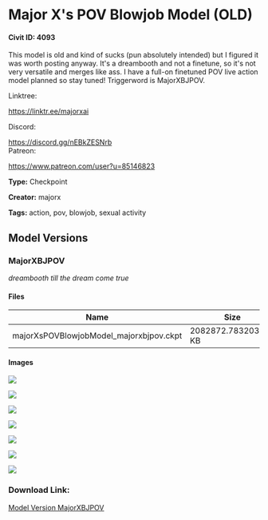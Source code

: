 # Major X's POV Blowjob Model (OLD)

#### Civit ID: 4093

<p>This model is old and kind of sucks (pun absolutely intended) but I figured it was worth posting anyway. It's a dreambooth and not a finetune, so it's not very versatile and merges like ass. I have a full-on finetuned POV live action model planned so stay tuned! Triggerword is MajorXBJPOV.<br /></p><p>Linktree:</p><p><a target="_blank" rel="ugc" href="https://linktr.ee/majorxai">https://linktr.ee/majorxai</a></p><p>Discord:</p><p><a target="_blank" rel="ugc" href="https://discord.gg/nEBkZESNrb">https://discord.gg/nEBkZESNrb</a><br />Patreon:</p><p><a target="_blank" rel="ugc" href="https://www.patreon.com/user?u=85146823">https://www.patreon.com/user?u=85146823</a></p><p></p>

**Type:** Checkpoint

**Creator:** majorx

**Tags:** action, pov, blowjob, sexual activity

## Model Versions

### MajorXBJPOV

<p><em>dreambooth till the dream come true</em></p>

#### Files

| Name | Size | Type | Format | Download Url | AutoV1 | AutoV2 | SHA256 | CRC32 | BLAKE3 |
| --- | --- | --- | --- | --- | --- | --- | --- | --- | --- |
| majorXsPOVBlowjobModel_majorxbjpov.ckpt | 2082872.783203125 KB | Model | PickleTensor | https://civitai.com/api/download/models/4572 | 1F02D706 | 0C6A1C8A6E | 0C6A1C8A6E9914A86D32AFC3EECE5F1C62D40D582D875C84681E08E1F2F5CE37 | 763D962B | 19497F90A0D078FEFA1ADBDA686AD9B28DCB44C3EFCB93AE2DA6E0DB49F947DA |

#### Images

<p><img src="https://image.civitai.com/xG1nkqKTMzGDvpLrqFT7WA/01b68c62-e710-4688-a92e-a11541cd7a00/width=450/31480.jpeg" /></p>

<p><img src="https://image.civitai.com/xG1nkqKTMzGDvpLrqFT7WA/7cce8b60-cb48-47a2-c867-4748a8e38300/width=450/31486.jpeg" /></p>

<p><img src="https://image.civitai.com/xG1nkqKTMzGDvpLrqFT7WA/1f895ffe-e8af-4a48-11e1-964043011e00/width=450/31485.jpeg" /></p>

<p><img src="https://image.civitai.com/xG1nkqKTMzGDvpLrqFT7WA/bea15ffc-5561-44c0-7d00-cb93b4c3be00/width=450/31484.jpeg" /></p>

<p><img src="https://image.civitai.com/xG1nkqKTMzGDvpLrqFT7WA/ded16c3d-267a-45e6-d1f2-b951d7da1100/width=450/31483.jpeg" /></p>

<p><img src="https://image.civitai.com/xG1nkqKTMzGDvpLrqFT7WA/dea19515-5a82-4662-3979-65c28e612c00/width=450/31482.jpeg" /></p>

<p><img src="https://image.civitai.com/xG1nkqKTMzGDvpLrqFT7WA/8c4a3de8-2651-4270-ae70-6ce2f86efa00/width=450/31481.jpeg" /></p>

### Download Link:

[Model Version MajorXBJPOV](https://civitai.com/api/download/models/4572)

